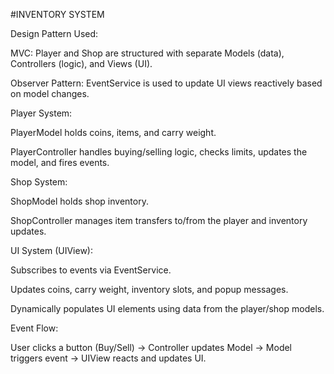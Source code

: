 #INVENTORY SYSTEM

Design Pattern Used:

MVC: Player and Shop are structured with separate Models (data), Controllers (logic), and Views (UI).

Observer Pattern: EventService is used to update UI views reactively based on model changes.

Player System:

PlayerModel holds coins, items, and carry weight.

PlayerController handles buying/selling logic, checks limits, updates the model, and fires events.

Shop System:

ShopModel holds shop inventory.

ShopController manages item transfers to/from the player and inventory updates.

UI System (UIView):

Subscribes to events via EventService.

Updates coins, carry weight, inventory slots, and popup messages.

Dynamically populates UI elements using data from the player/shop models.

Event Flow:

User clicks a button (Buy/Sell) → Controller updates Model → Model triggers event → UIView reacts and updates UI.
